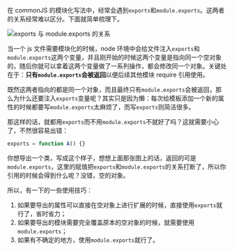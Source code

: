 在 commonJS 的模块化写法中，经常会遇到`exports`和`module.exports`。这两者的关系经常难以区分。下面就简单梳理下。

![exports 与 module.exports 的关系](http://cnd.qiniu.lin07ux.cn/markdown/1479006903041.png)

当一个 js 文件需要模块化的时候，node 环境中会给文件注入`exports`和`module.exports`这两个变量，并且刚开始的时候这两个变量是指向同一个空对象的，随后你就可以拿着这两个变量做了一系列操作，都会修改同一个对象。关键处在于：**只有`module.exports`会被返回**以便后续其他模块 require 引用使用。

既然这两者指向的都是同一个对象，而且最终只有`module.exports`会被返回，那么为什么还要注入`exports`变量呢？其实只是因为懒：每次给模板添加一个新的属性的时候都要写`module.exports`太麻烦了，而写`exports`则简洁很多。

那这样的话，就都用`exports`而不用`module.exports`不就好了吗？这就需要小心了，不然很容易出错：

```JavaScript
exports = function A() {}
```

你想导出一个类，写成这个样子，想想上面那张图上的话，返回的可是`module.exports`，这里的赋值把`exports`和`module.exports`的关系打断了，所以你引用的时候会得到什么呢？没错，空的对象。

所以，有一下的一些使用技巧：

1. 如果要导出的属性可以直接在空对象上进行扩展的时候，直接使用`exports`就行了，省时省力；
2. 如果要导出的模块需要完全覆盖原本的空对象的时候，就需要使用`module.exports`；
3. 如果有不确定的地方，使用`module.exports`就行了。


